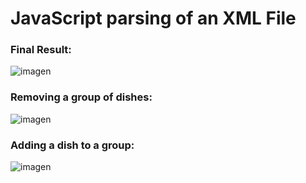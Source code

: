 # JavaScript parsing of an XML File
### Final Result:
![imagen](https://github.com/user-attachments/assets/49c7a9cb-b421-4e74-9a69-bf62b11ef239)

### Removing a group of dishes:
![imagen](https://github.com/user-attachments/assets/4b61abc9-bc72-441a-948e-04816a32641a)

### Adding a dish to a group:
![imagen](https://github.com/user-attachments/assets/a45a365d-d662-440b-89d4-fd95c15d5d50)
